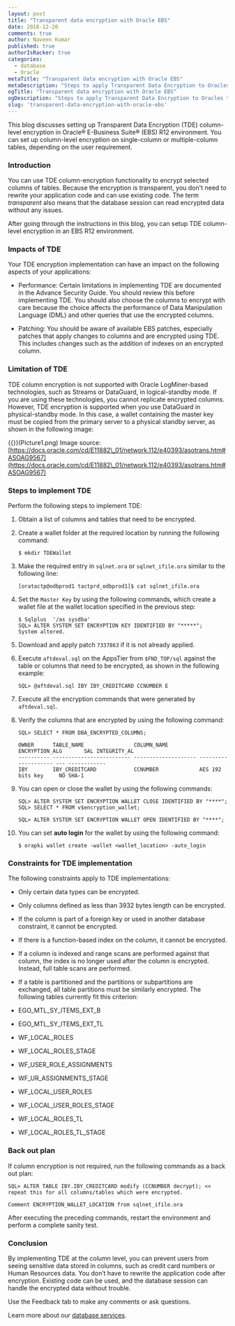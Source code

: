 ```yaml
---
layout: post
title: "Transparent data encryption with Oracle EBS"
date: 2018-12-20
comments: true
author: Naveen Kumar
published: true
authorIsRacker: true
categories:
  - database
  - Oracle
metaTitle: "Transparent data encryption with Oracle EBS"
metaDescription: "Steps to apply Transparent Data Encryption to Oracles table columns"
ogTitle: "Transparent data encryption with Oracle EBS"
ogDescription: "Steps to apply Transparent Data Encryption to Oracles table columns"
slug: 'transparent-data-encryption-with-oracle-ebs' 
---
```


This blog discusses setting up Transparent Data Encryption (TDE) column-level
encryption in Oracle&reg; E-Business Suite&reg; (EBS) R12 environment. You can
set up column-level encryption on single-column or multiple-column tables,
depending on the user requirement.

<!--more-->

### Introduction

You can use TDE column-encryption functionality to encrypt selected columns of
tables. Because the encryption is transparent, you don't need to rewrite your
application code and can use existing code. The term *transparent* also means
that the database session can read encrypted data without any issues.

After going through the instructions in this blog, you can setup TDE column-level
encryption in an EBS R12 environment.

### Impacts of TDE

Your TDE encryption implementation can have an impact on the following aspects
of your applications:

-	Performance: Certain limitations in implementing TDE are documented in the
Advance Security Guide. You should review this before implementing TDE.  You
should also choose the columns to encrypt with care because the choice affects
the performance of Data Manipulation Language (DML) and other queries that use
the encrypted columns.

-	Patching: You should be aware of available EBS patches, especially patches that
apply changes to columns and are encrypted using TDE. This includes changes such
as the addition of indexes on an encrypted column.

### Limitation of TDE

TDE column encryption is not supported with Oracle LogMiner-based technologies,
such as Streams or DataGuard, in logical-standby mode. If you are using these
technologies, you cannot replicate encrypted columns. However, TDE encryption
is supported when you use DataGuard in physical-standby mode. In this case, a
wallet containing the master key must be copied from the primary server to a
physical standby server, as shown in the following image:

{{<image src="" title="" alt="">}}(Picture1.png)
Image source: [https://docs.oracle.com/cd/E11882\_01/network.112/e40393/asotrans.htm#ASOAG9567](https://docs.oracle.com/cd/E11882\_01/network.112/e40393/asotrans.htm#ASOAG9567)


### Steps to implement TDE

Perform the following steps to implement TDE:

1.	Obtain a list of columns and tables that need to be encrypted.

2.	Create a wallet folder at the required location by running the following command:

        $ mkdir TDEWallet

3.	Make the required entry in `sqlnet.ora` or `sqlnet_ifile.ora` similar to the
   following line:

        [oratactp@odbprod1 tactprd_odbprod1]$ cat sqlnet_ifile.ora

4.	Set the `Master Key` by using the following commands, which create a wallet
   file at the wallet location specified in the previous step:

        $ Sqlplus  '/as sysdba'
        SQL> ALTER SYSTEM SET ENCRYPTION KEY IDENTIFIED BY "*****";
        System altered.

5.	Download and apply patch `7337863` if it is not already applied.

6.	Execute `aftdeval.sql` on the AppsTier from `$FND_TOP/sql` against the table
   or columns that need to be encrypted, as shown in the following example:

        SQL> @aftdeval.sql IBY IBY_CREDITCARD CCNUMBER E

7.	Execute all the encryption commands that were generated by `aftdeval.sql`.

8.	Verify the columns that are encrypted by using the following command:

        SQL> SELECT * FROM DBA_ENCRYPTED_COLUMNS;

        OWNER      TABLE_NAME                COLUMN_NAME          ENCRYPTION_ALG       SAL INTEGRITY_AL
        ---------- ------------------------- -------------------- -------------------- --- ------------
        IBY        IBY_CREDITCARD            CCNUMBER             AES 192 bits key     NO SHA-1

9.	You can open or close the wallet by using the following commands:

        SQL> ALTER SYSTEM SET ENCRYPTION WALLET CLOSE IDENTIFIED BY "****";
        SQL> SELECT * FROM v$encryption_wallet;

        SQL> ALTER SYSTEM SET ENCRYPTION WALLET OPEN IDENTIFIED BY "****";

10.	You can set **auto login** for the  wallet by using the following command:

        $ orapki wallet create -wallet <wallet_location> -auto_login

### Constraints for TDE implementation

The following constraints apply to TDE implementations:

-	Only certain data types can be encrypted.

-	Only columns defined as less than 3932 bytes length can be encrypted.

-	If the column is part of a foreign key or used in another database constraint,
   it cannot be encrypted.

-	If there is a function-based index on the column, it cannot be encrypted.

-	If a column is indexed and range scans are performed against that column,
   the index is no longer used after the column is encrypted. Instead, full table
   scans are performed.

-	If a table is partitioned and the partitions or subpartitions are exchanged,
   all table partitions must be similarly encrypted. The following tables
   currently fit this criterion:
   -	EGO\_MTL\_SY\_ITEMS\_EXT\_B
   -	EGO\_MTL\_SY\_ITEMS\_EXT\_TL
   -	WF\_LOCAL\_ROLES
   -	WF\_LOCAL\_ROLES\_STAGE
   -	WF\_USER\_ROLE\_ASSIGNMENTS
   -	WF\_UR\_ASSIGNMENTS\_STAGE
   -	WF\_LOCAL\_USER\_ROLES
   -	WF\_LOCAL\_USER\_ROLES\_STAGE
   -	WF\_LOCAL\_ROLES\_TL
   -	WF\_LOCAL\_ROLES\_TL\_STAGE

### Back out plan

If column encryption is not required, run the following commands as a back out plan:

    SQL> ALTER TABLE IBY.IBY_CREDITCARD modify (CCNUMBER decrypt); << repeat this for all columns/tables which were encrypted.

    Comment ENCRYPTION_WALLET_LOCATION from sqlnet_ifile.ora

After executing the preceding commands, restart  the environment and perform a
complete sanity test.

### Conclusion

By implementing TDE at the column level, you can prevent users from seeing
sensitive data stored in columns, such as credit card numbers or Human Resources
data. You don’t have to rewrite the application code after encryption.
Existing code can be used, and the database session can handle the encrypted data
without trouble.


Use the Feedback tab to make any comments or ask questions.

Learn more about our [database services](https://www.rackspace.com/dba-services).
